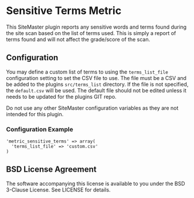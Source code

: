# Sensitive Terms Metric
This SiteMaster plugin reports any sensitive words and terms found during the site scan based
on the list of terms used.  This is simply a report of terms found and will not
affect the grade/score of the scan.

## Configuration
You may define a custom list of terms to using the `terms_list_file` configuration setting to set the CSV file to use.
The file must be a CSV and be added to the plugins `src/terms_list` directory.  If the file is not specified, the
`default.csv` will be used.  The default file should not be edited unless it needs to be updated for the plugins GIT repo.

Do not use any other SiteMaster configuration variables as they are not intended for this plugin.
### Configuration Example
```
'metric_sensitive_terms' => array(
  'terms_list_file' => 'custom.csv'
)
```
## BSD License Agreement

The software accompanying this license is available to you under the BSD 3-Clause License. See LICENSE for details.





